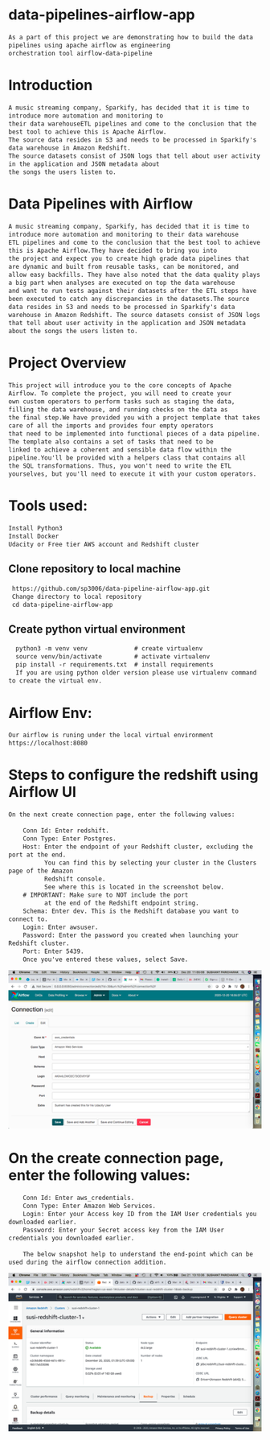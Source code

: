 # data-pipelines-airflow-app
    As a part of this project we are demonstrating how to build the data pipelines using apache airflow as engineering 
    orchestration tool airflow-data-pipeline

# Introduction
    A music streaming company, Sparkify, has decided that it is time to introduce more automation and monitoring to 
    their data warehouseETL pipelines and come to the conclusion that the best tool to achieve this is Apache Airflow.
    The source data resides in S3 and needs to be processed in Sparkify's data warehouse in Amazon Redshift. 
    The source datasets consist of JSON logs that tell about user activity in the application and JSON metadata about 
    the songs the users listen to.

# Data Pipelines with Airflow
    A music streaming company, Sparkify, has decided that it is time to introduce more automation and monitoring to their data warehouse 
    ETL pipelines and come to the conclusion that the best tool to achieve this is Apache Airflow.They have decided to bring you into 
    the project and expect you to create high grade data pipelines that are dynamic and built from reusable tasks, can be monitored, and 
    allow easy backfills. They have also noted that the data quality plays a big part when analyses are executed on top the data warehouse 
    and want to run tests against their datasets after the ETL steps have been executed to catch any discrepancies in the datasets.The source 
    data resides in S3 and needs to be processed in Sparkify's data warehouse in Amazon Redshift. The source datasets consist of JSON logs 
    that tell about user activity in the application and JSON metadata about the songs the users listen to.

# Project Overview 
    This project will introduce you to the core concepts of Apache Airflow. To complete the project, you will need to create your 
    own custom operators to perform tasks such as staging the data, filling the data warehouse, and running checks on the data as 
    the final step.We have provided you with a project template that takes care of all the imports and provides four empty operators 
    that need to be implemented into functional pieces of a data pipeline. The template also contains a set of tasks that need to be 
    linked to achieve a coherent and sensible data flow within the pipeline.You'll be provided with a helpers class that contains all 
    the SQL transformations. Thus, you won't need to write the ETL yourselves, but you'll need to execute it with your custom operators.
    
# Tools used:
    Install Python3
    Install Docker
    Udacity or Free tier AWS account and Redshift cluster
  ## Clone repository to local machine
     https://github.com/sp3006/data-pipeline-airflow-app.git
     Change directory to local repository
     cd data-pipeline-airflow-app
  ## Create python virtual environment
      python3 -m venv venv             # create virtualenv
      source venv/bin/activate         # activate virtualenv
      pip install -r requirements.txt  # install requirements
      If you are using python older version please use virtualenv command to create the virtual env.

# Airflow Env:
    Our airflow is runing under the local virtual environment 
    https://localhost:8080
# Steps to configure the redshift using Airflow UI
    On the next create connection page, enter the following values:

        Conn Id: Enter redshift.
        Conn Type: Enter Postgres.
        Host: Enter the endpoint of your Redshift cluster, excluding the port at the end. 
              You can find this by selecting your cluster in the Clusters page of the Amazon 
              Redshift console. 
              See where this is located in the screenshot below. 
        # IMPORTANT: Make sure to NOT include the port 
              at the end of the Redshift endpoint string.
        Schema: Enter dev. This is the Redshift database you want to connect to.
        Login: Enter awsuser.
        Password: Enter the password you created when launching your Redshift cluster.
        Port: Enter 5439.
        Once you've entered these values, select Save.

![alt text](https://github.com/sp3006/data-pipeline-airflow-app/blob/main/airflow/images/Udacity-Project-Airflow-Connection.png)
       

# On the create connection page, enter the following values:

        Conn Id: Enter aws_credentials.
        Conn Type: Enter Amazon Web Services.
        Login: Enter your Access key ID from the IAM User credentials you downloaded earlier.
        Password: Enter your Secret access key from the IAM User credentials you downloaded earlier.
        
        The below snapshot help to understand the end-point which can be used during the airflow connection addition.
![alt text](https://github.com/sp3006/data-pipeline-airflow-app/blob/main/airflow/images/Redshift-Cluster-end-point.png)
